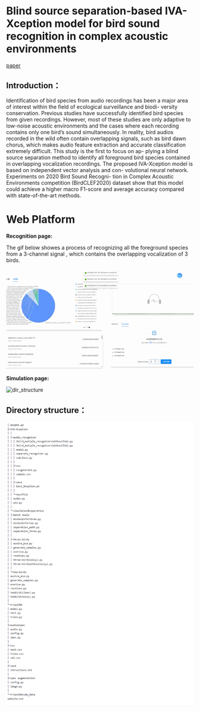 #  Blind source separation-based IVA-Xception model for bird sound recognition in complex acoustic environments

[paper](https://ietresearch.onlinelibrary.wiley.com/doi/10.1049/ell2.12160)

## Introduction：

Identification of bird species from audio recordings has been a major
area of interest within the field of ecological surveillance and biodi-
versity conservation. Previous studies have successfully identified bird
species from given recordings. However, most of these studies are only
adaptive to low-noise acoustic environments and the cases where each
recording contains only one bird’s sound simultaneously. In reality, bird
audios recorded in the wild often contain overlapping signals, such as
bird dawn chorus, which makes audio feature extraction and accurate
classification extremely difficult. This study is the first to focus on ap-
plying a blind source separation method to identify all foreground bird
species contained in overlapping vocalization recordings. The proposed
IVA-Xception model is based on independent vector analysis and con-
volutional neural network. Experiments on 2020 Bird Sound Recogni-
tion in Complex Acoustic Environments competition (BirdCLEF2020)
dataset show that this model could achieve a higher macro F1-score and
average accuracy compared with state-of-the-art methods.



# Web Platform

**Recognition page:**

The gif  below showes a process of recognizing all the foreground species from a 3-channel signal , which contains the overlapping vocalization of 3 birds.  

![dir_structure](https://github.com/dalision/IVA-Xception/blob/master/images/recognize.gif )

**Simulation page:**

![dir_structure](https://github.com/dalision/IVA-Xception/blob/master/images/simulation_lab.gif )



## Directory structure：

![dir_structure](https://github.com/dalision/IVA-Xception/blob/master/images/dir_structure.png )
